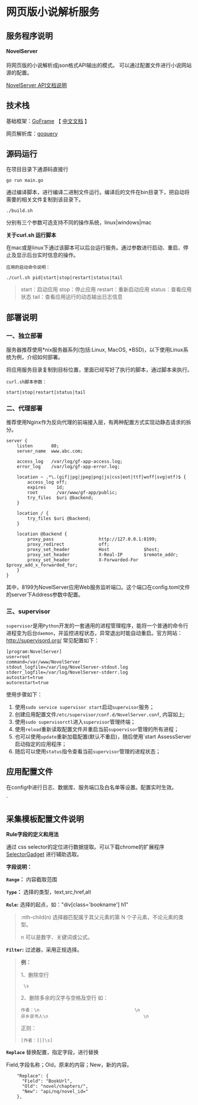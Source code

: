 # 网页版小说解析服务

## 服务程序说明

#### NovelServer 

将网页版的小说解析成json格式API输出的模式。
可以通过配置文件进行小说网站源的配置。

[NovelServer API文档说明](https://docs.apipost.cn/view/1e517785a3282a91#3196964)


## 技术栈

基础框架：[GoFrame](https://github.com/gogf/gf) 【 [中文文档](https://goframe.org/index) 】

网页解析库：[goquery](https://github.com/PuerkitoBio/goquery)     

## 源码运行

在项目目录下通源码直接行

`go run main.go`

通过编译脚本，进行编译二进制文件运行。编译后的文件在bin目录下，把自动将需要的相关文件复制到该目录下。

`./build.sh`

分别有三个参数可选支持不同的操作系统，linux|windows|mac

**关于curl.sh 运行脚本**

在mac或是linux下通过该脚本可以后台运行服务。通过参数进行启动、重启、停止及显示后台实时信息的操作。

```
应用的启动命令说明：

./curl.sh pid|start|stop|restart|status|tail

```

> start：启动应用
> stop：停止应用
> restart：重新启动应用
> status：查看应用状态
> tail：查看应用运行的动态输出日志信息



## 部署说明

### 一、独立部署

服务器推荐使用*nix服务器系列(包括:Linux, MacOS, *BSD)，以下使用Linux系统为例，介绍如何部署。

将应用服务目录复制到目标位置，里面已经写好了执行的脚本，通过脚本来执行。

```
curl.sh脚本参数：

start|stop|restart|status|tail

```
### 二、代理部署

推荐使用Nginx作为反向代理的前端接入层，有两种配置方式实现动静态请求的拆分。

```
server {
    listen       80;
    server_name  www.abc.com;

    access_log   /var/log/gf-app-access.log;
    error_log    /var/log/gf-app-error.log;

    location ~ .*\.(gif|jpg|jpeg|png|js|css|eot|ttf|woff|svg|otf)$ {
        access_log off;
        expires    1d;
        root       /var/www/gf-app/public;
        try_files  $uri @backend;
    }

    location / {
        try_files $uri @backend;
    }

    location @backend {
        proxy_pass                 http://127.0.0.1:8199;
        proxy_redirect             off;
        proxy_set_header           Host             $host;
        proxy_set_header           X-Real-IP        $remote_addr;
        proxy_set_header           X-Forwarded-For  $proxy_add_x_forwarded_for;
    }
}

```

其中，8199为NovelServer应用Web服务监听端口。这个端口在config.toml文件的server下Address参数中配置。

### 三、supervisor

`supervisor`是用`Python`开发的一套通用的进程管理程序，能将一个普通的命令行进程变为后台`daemon`，并监控进程状态，异常退出时能自动重启。官方网站：http://supervisord.org/ 常见配置如下：

```undefined
[program:NovelServer]
user=root
command=/var/www/NovelServer
stdout_logfile=/var/log/NovelServer-stdout.log
stderr_logfile=/var/log/NovelServer-stderr.log
autostart=true
autorestart=true
```

使用步骤如下：

1. 使用`sudo service supervisor start`启动`supervisor`服务；
2. 创建应用配置文件`/etc/supervisor/conf.d/NovelServer.conf`, 内容如上;
3. 使用`sudo supervisorctl`进入`supervisor`管理终端；
4. 使用`reload`重新读取配置文件并重启当前`supoervisor`管理的所有进程；
5. 也可以使用`update`重新加载配置(默认不重启)，随后使用`start AssessServer启动指定的应用程序；
6. 随后可以使用`status`指令查看当前`supervisor`管理的进程状态；

## 应用配置文件

在config中进行日志、数据库、服务端口及白名单等设置。配置实时生效。

`

## 采集模板配置文件说明


**Rule字段的定义和用法**

通过 css selector的定位进行数据提取。可以下载chrome的扩展程序[SelectorGadget](https://chrome.google.com/webstore/detail/selectorgadget/mhjhnkcfbdhnjickkkdbjoemdmbfginb/related?hl=zh-CN) 进行辅助选取。

**字段说明：**

**`Range`：** 内容截取范围

**`Type`：** 选择的类型，text,src,href,alt

**`Rule`:** 选择的起点，如："div[class='bookname'] h1"

> :nth-child(n) 选择器匹配属于其父元素的第 N 个子元素，不论元素的类型。
>
> n 可以是数字、关键词或公式。
>

**`Filter`:** 过滤器，采用正规选择。

> **例：**
>
> 1、删除空行
>
> ```
>  \s
> ```
>
> 2、删除多余的汉字与空格及空行
> 如：
> ```
> 作者：\n                                    \n                                        异乡说书人\n                                    \n                                
> ```
> 正则：
>
> ```
> [作者：]|[\s]
> ```


**`Replace`** 替换配置，指定字段，进行替换

Field,字段名称；Old，原来的内容；New，新的内容。
```
    "Replace": {
      "Field": "BookUrl", 
      "Old": "novel/chapters/",
      "New": "api/nq/novel_id="
    },

```
